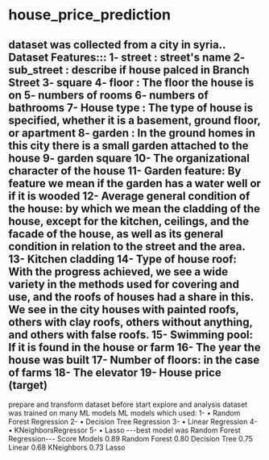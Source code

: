 # house_price_prediction
dataset was collected from a city in syria.. 
Dataset Features:::
1- street : street's name
2- sub_street : describe if house palced in Branch Street
3- square
4- floor : The floor the house is on
5- numbers of rooms
6- numbers of bathrooms
7- House type : The type of house is specified, whether it is a basement, ground floor, or apartment
8- garden : In the ground homes in this city there is a small garden attached to the house
9- garden square
10- The organizational character of the house
11- Garden feature: By feature we mean if the garden has a water well or if it is wooded
12- Average general condition of the house: by which we mean the cladding of the house, except for the kitchen, ceilings, and the facade of the house, as well as its general condition in relation to the street and the area.
13- Kitchen cladding
14- Type of house roof: With the progress achieved, we see a wide variety in the methods used for covering and use, and the roofs of houses had a share in this. We see in the city houses with painted roofs, others with clay roofs, others without anything, and others with false roofs.
15- Swimming pool: If it is found in the house or farm
16- The year the house was built
17- Number of floors: in the case of farms
18- The elevator
19- House price (target)
----------------------------------------------------------------------------------
prepare and transform dataset before start explore and analysis
dataset was trained on many  ML models
ML models which used:
1- •	Random Forest Regression 
2- •	Decision Tree Regression
3- •	Linear Regression
4- •	KNeighborsRegressor
5- •	Lasso
---best model was Random Forest Regression---
Score	Models
0.89	Random Forest
0.80	Decision Tree
0.75	Linear 
0.68	KNeighbors
0.73	Lasso
